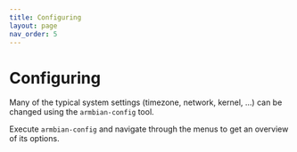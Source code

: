 ```yaml
---
title: Configuring
layout: page
nav_order: 5
---
```

# Configuring

Many of the typical system settings (timezone, network, kernel, ...) can be changed using the `armbian-config` tool.

Execute `armbian-config` and navigate through the menus to get an overview of its options.

